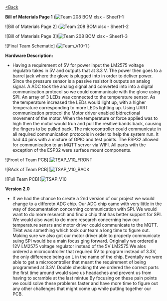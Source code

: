 [<Back](https://team-208-github-io.github.io/egr314-team208.github.io/)

**Bill of Materials Page 1**
(![Team 208 BOM xlsx - Sheet1-1](https://user-images.githubusercontent.com/93965371/235584370-83d68871-24fd-43c6-bfcd-4d8cadc4a723.png)

![Bill of Materials Page 2] (![Team 208 BOM xlsx - Sheet1-2](https://user-images.githubusercontent.com/93965371/235584490-64481f6c-d4e1-4fa9-9736-7c677d43359b.png)

![Bill of Materials Page 3](![Team 208 BOM xlsx - Sheet1-3](https://user-images.githubusercontent.com/93965371/235584532-2e7f0bda-51b2-472a-a73c-ed9b5c4287fe.png)

![Final Team Schematic] (![Team_V10-1](https://user-images.githubusercontent.com/93965371/235608571-b3fe81eb-43c1-4a5c-95eb-5cb1411b4ad4.png)
)

**Hardware Description:**
* Having a requirement of 5V for power input the LM2575 voltage regulatro takes in 5V and outputs that at 3.3 V. The power then goes to a barrel jack where the glove is plugged into in order to deliver power. SInce the pressure sensor is a passive resistor it outputs an analog signal. A ADC took the analog signal and converted into into a digital communication protocol so we could communicate with the glove using SPI. An array of 3 LEDs was connected to the temperature sensor. As the temperature increased the LEDs would light up, with a higher temperature corresponding to more LEDs lighting up. Using UART communication protocol the Motor driver enabled bidrectional movement of the motor. When the temperature or force applied was to high then the motor would trun and pull the resitive bands back, causing the fingers to be pulled back. The microcontroller could communicate in all required communication protocols in order to help the system run.  It had 44 pins with a mixture of GPIO and test points. The ESP32 allowed for communication to an MQTT server via WIFI. All parts with the exception of the ESP32 were surface mount components. 

![Front of Team PCB](![TSAP_V10_FRONT](https://user-images.githubusercontent.com/93965371/235584936-033eb9b9-9dda-40e4-a097-e38e64e9803d.png)

![BAck of Team PCB](![TSAP_V10_BACK](https://user-images.githubusercontent.com/93965371/235585057-340d5f08-fe59-4ed1-bea1-9b4dc06f512c.png)

![Full Team PCB](![TSAP_V10](https://user-images.githubusercontent.com/93965371/235585417-8f05e2a2-1f07-4390-abd6-e963129dcafd.png)


**Version 2.0**

* If we had the chance to create a 2nd version of our project we would change to a differetn ADC chip. Our ADC chip came with very little in the way of documentation concerning communication with SPI. We would want to do more research and find a chip that has better support for SPI. We would also want to do more research concerning how our temperature sensrs and motor driver could communicate to the MQTT. THat was something which took our team a long time to figure out. Making sure we also got our motor driver able to properly communicate suing SPI would be a main focus ging forward. Originally we ordered a 12V LM2575 voltage regulator instead of the 5V LM2575.We alos ordered a microcontroller that required 5V to program instead of 3.3V, the only difference being an L in the name of the chip. Eventally we were able to get a microcontroller that meant the requirement of being programmed at 3.3V. Double checking tht we ordered the correct parts the first time around would save us headaches and prevent us from having to scramble at the last mintue  By focusing on these pain points we could solve these problems faster and have more time to figure out any other challenges that might come up while putting together our PCB. 


